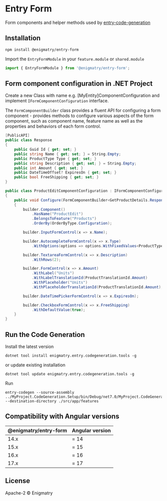 # Entry Form

Form components and helper methods used by [entry-code-generation](https://github.com/enigmatry/entry-code-generation)

## Installation

```
npm install @enigmatry/entry-form
```

Import the `EntryFormModule` in your `feature.module` or `shared.module`

```typescript
import { EntryFormModule } from '@enigmatry/entry-form';
```

##  Form component configuration in .NET Project

Create a new Class with name e.g. [MyEntity]ComponentConfiguration and implement ```IFormComponentConfiguration``` interface.

The ```FormComponentBuilder``` class provides a fluent API for configuring a form component - provides methods to configure various aspects of the form component, such as component name, feature name as well as the properties and behaviors of each form control.

```csharp
[PublicAPI]
public class Response
{
    public Guid Id { get; set; }
    public string Name { get; set; } = String.Empty;
    public ProductType Type { get; set; }
    public string Description { get; set; } = String.Empty;
    public int Amount { get; set; }
    public DateTimeOffset? ExpiresOn { get; set; }
    public bool FreeShipping { get; set; }
}

public class ProductEditComponentConfiguration : IFormComponentConfiguration<GetProductDetails.Response>
{
    public void Configure(FormComponentBuilder<GetProductDetails.Response> builder)
    {
        builder.Component()
            .HasName("ProductEdit")
            .BelongsToFeature("Products")
            .OrderBy(OrderByType.Configuration);

        builder.InputFormControl(x => x.Name);

        builder.AutocompleteFormControl(x => x.Type)
            .WithOptions(options => options.WithFixedValues<ProductType>().WithSortKey("displayName"));

        builder.TextareaFormControl(x => x.Description)
            .WithRows(2);

        builder.FormControl(x => x.Amount)
            .WithLabel("Units")
            .WithLabelTranslationId(ProductTranslationId.Amount)
            .WithPlaceholder("Units")
            .WithPlaceholderTranslationId(ProductTranslationId.Amount);

        builder.DateTimePickerFormControl(x => x.ExpiresOn);

        builder.CheckboxFormControl(x => x.FreeShipping)
            .WithDefaultValue(true);
    }
}

```

## Run the Code Generation

Install the latest version
```
dotnet tool install enigmatry.entry.codegeneration.tools -g
```

or update existing installation
```
dotnet tool update enigmatry.entry.codegeneration.tools -g
```

Run

```
entry-codegen --source-assembly ../MyProject.CodeGeneration.Setup/bin/Debug/net7.0/MyProject.CodeGeneration.Setup.dll --destination-directory ./src/app/features
```

## Compatibility with Angular versions

| @enigmatry/entry-form | Angular version
|-|-|
|14.x| = 14
|15.x| = 15
|16.x| = 16
|17.x| = 17

## License

Apache-2 © Enigmatry
